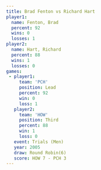 ```yaml
---
title: Brad Fenton vs Richard Hart
player1:             
  name: Fenton, Brad 
  percent: 92        
  wins: 0            
  losses: 1          
player2:             
  name: Hart, Richard
  percent: 88        
  wins: 1            
  losses: 0          
games:
 - player1:        
     team: 'PCH'   
     position: Lead
     percent: 92   
     win: 0        
     loss: 1       
   player2:         
     team: 'HOW'    
     position: Third
     percent: 88    
     win: 1         
     loss: 0        
   event: Trials (Men) 
   year: 2005          
   draw: Round Robin(6)
   score: HOW 7 - PCH 3
---
```

